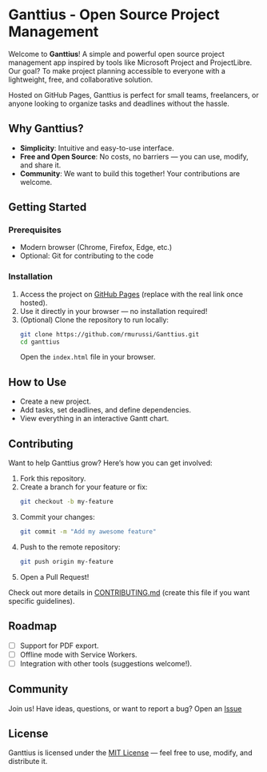 # Ganttius - Open Source Project Management

Welcome to **Ganttius**! A simple and powerful open source project management app inspired by tools like Microsoft Project and ProjectLibre. Our goal? To make project planning accessible to everyone with a lightweight, free, and collaborative solution.

Hosted on GitHub Pages, Ganttius is perfect for small teams, freelancers, or anyone looking to organize tasks and deadlines without the hassle.

## Why Ganttius?

- **Simplicity**: Intuitive and easy-to-use interface.
- **Free and Open Source**: No costs, no barriers — you can use, modify, and share it.
- **Community**: We want to build this together! Your contributions are welcome.

## Getting Started

### Prerequisites
- Modern browser (Chrome, Firefox, Edge, etc.)
- Optional: Git for contributing to the code

### Installation
1. Access the project on [GitHub Pages](https://rmurussi.github.io/Ganttius) (replace with the real link once hosted).
2. Use it directly in your browser — no installation required!
3. (Optional) Clone the repository to run locally:
   ```bash
   git clone https://github.com/rmurussi/Ganttius.git
   cd ganttius
   ```
   Open the `index.html` file in your browser.

## How to Use
- Create a new project.
- Add tasks, set deadlines, and define dependencies.
- View everything in an interactive Gantt chart.

## Contributing
Want to help Ganttius grow? Here’s how you can get involved:
1. Fork this repository.
2. Create a branch for your feature or fix:
   ```bash
   git checkout -b my-feature
   ```
3. Commit your changes:
   ```bash
   git commit -m "Add my awesome feature"
   ```
4. Push to the remote repository:
   ```bash
   git push origin my-feature
   ```
5. Open a Pull Request!

Check out more details in [CONTRIBUTING.md](CONTRIBUTING.md) (create this file if you want specific guidelines).

## Roadmap
- [ ] Support for PDF export.
- [ ] Offline mode with Service Workers.
- [ ] Integration with other tools (suggestions welcome!).

## Community
Join us! Have ideas, questions, or want to report a bug? Open an [Issue](https://github.com/your-username/ganttius/issues)

## License
Ganttius is licensed under the [MIT License](LICENSE) — feel free to use, modify, and distribute it.
